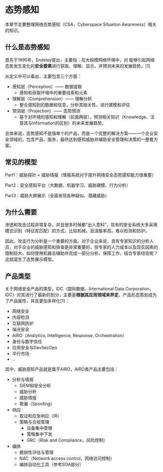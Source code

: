 # 态势感知

本章节主要整理网络态势感知（CSA，Cyberspace Situation Awareness）相关的知识。



## 什么是态势感知

首先于1995年，Endsley提出，主要指：在大规模网络环境中，对 能够引起网络态势发生变化的**安全要素**进行获取、理解、显示，并预测未来的发展趋势。[1]

从定义中可以看出，主要包含三个方面：

- 感知层（Perception）—— 数据提取
    - 感知和获取环境中的重要线索和元素
- 理解层（Comprehension）—— 理解分析
    - 整合感知到的数据和信息，分析其相关性，进行建模和评估
- 预测层（Projection）—— 态势预测
    - 基于对环境的感知和理解（前面两层），预测相关知识（Knowledge，注意其与Information的区别）的未来发展趋势。

总体来说，态势感知不是值单个的产品，而是一个完整的解决方案——一个企业安全领域的，包含产品、服务，最终达到感知威胁并辅助安全管理和决策的一整套方案。

## 常见的模型

Part1：威胁探针 + 威胁情报（情报系统对于提升网络安全态势感知能力很重要）

Part2：安全感知平台（大数据、机器学习、威胁建模、行为分析）

Part3：威胁大屏展示（全面发现各种疑似、潜藏威胁）



## 为什么需要

渗透和攻击过程非常复杂，并且很多时候都“出人意料”，现有的安全系统大多采用模式识别（特征库匹配）的方式，比较机械，且误报率高，难以检测和防护。

因此，攻击行为分析是一个重要的方面。对于企业来说，具有专家知识的分析人员，对于企业的威胁感知和排查是非常重要的，但专家的人力成本以及现实因素的限制较大，如何使用机器去辅助并完成一部分分析、保障工作，结合专家经验呢？这就诞生了态势展示模型。



## 产品类型

关于网络安全产品的类型，IDC（国际数据，International Data Corporation，IDC）对其进行了最新的划分，主要是**根据其应用领域来界定**，产品形态策划成为了产品属性，并且更加多样化[1]：

- 网络安全
- 内容检测
- 互联网防护
- 端点安全
- AIRO（Analytics, Intelligence, Response, Orchestration）
- 身份与数字信任
- 应用安全与DevSecOps
- 平行市场
- ..

其中，威胁感知产品就是属于AIRO，AIRO类产品主要包括：

- 分析与情报
    - SIEM和安全分析
    - 威胁分析
    - 威胁情报
    - 欺骗（Spoofing）
- 响应
    - 取证和应急响应（IR）
    - 策略与合规管理
        - 设备集中管理
        - 策略集中下发
        - GRC（Risk and Compliance，风险控制）
- 编排
    - 脆弱性评估与管理
    - NAC（Network access control，网络访问控制）
    - 编排自动化工具（参考SOA部分）


